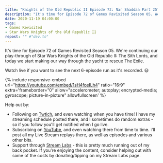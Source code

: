 ```yaml
---
title: "Knights of the Old Republic II Episode 72: Nar Shaddaa Part 25"
description: "It's time for Episode 72 of Games Revisited Season 05. We're continuing our play-through of Star Wars Knights of the Old Republic II: The Sith Lords, and today we start making our way through the yacht to rescue The Exile."
date: 2020-11-19 04:00:00
tags:
- Games Revisited
- Star Wars Knights of the Old Republic II
repost: "" #"dev.to"
---
```


It's time for Episode 72 of Games Revisited Season 05. We're continuing our play-through of Star Wars Knights of the Old Republic II: The Sith Lords, and today we start making our way through the yacht to rescue The Exile.

Watch live if you want to see the next 6-episode run as it's recorded. :smiley:
<!--more-->

{% include responsive-embed url="https://youtube.com/embed/1sH4foeILh4" ratio="16:9" extra='frameborder="0" allow="accelerometer; autoplay; encrypted-media; gyroscope; picture-in-picture" allowfullscreen' %}

Help out by:
 * Following on [Twtich](https://twitch.tv/AnonJr_Live), and even watching when you have time! I have my streaming schedule posted there, and I sometimes do random extras - so if you follow you'll get notified when I go live.
 * Subscribing on [YouTube](http://www.youtube.com/channel/UCXafqhKHbkSUIrq0LAuu0tw), and even watching there from time to time. I'll post all my Live Stream replays there, as well as episodes and various other bits.
 * Support through [Stream Labs](https://streamlabs.com/anonjr_live) - this is pretty much running out of my back pocket. If you're enjoying the content, consider helping out with some of the costs by donating/tipping on my Stream Labs page.